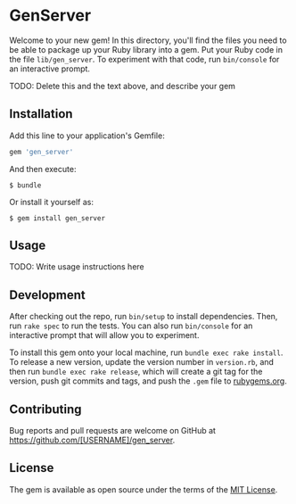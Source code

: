 # GenServer

Welcome to your new gem! In this directory, you'll find the files you need to be able to package up your Ruby library into a gem. Put your Ruby code in the file `lib/gen_server`. To experiment with that code, run `bin/console` for an interactive prompt.

TODO: Delete this and the text above, and describe your gem

## Installation

Add this line to your application's Gemfile:

```ruby
gem 'gen_server'
```

And then execute:

    $ bundle

Or install it yourself as:

    $ gem install gen_server

## Usage

TODO: Write usage instructions here

## Development

After checking out the repo, run `bin/setup` to install dependencies. Then, run `rake spec` to run the tests. You can also run `bin/console` for an interactive prompt that will allow you to experiment.

To install this gem onto your local machine, run `bundle exec rake install`. To release a new version, update the version number in `version.rb`, and then run `bundle exec rake release`, which will create a git tag for the version, push git commits and tags, and push the `.gem` file to [rubygems.org](https://rubygems.org).

## Contributing

Bug reports and pull requests are welcome on GitHub at https://github.com/[USERNAME]/gen_server.


## License

The gem is available as open source under the terms of the [MIT License](http://opensource.org/licenses/MIT).

